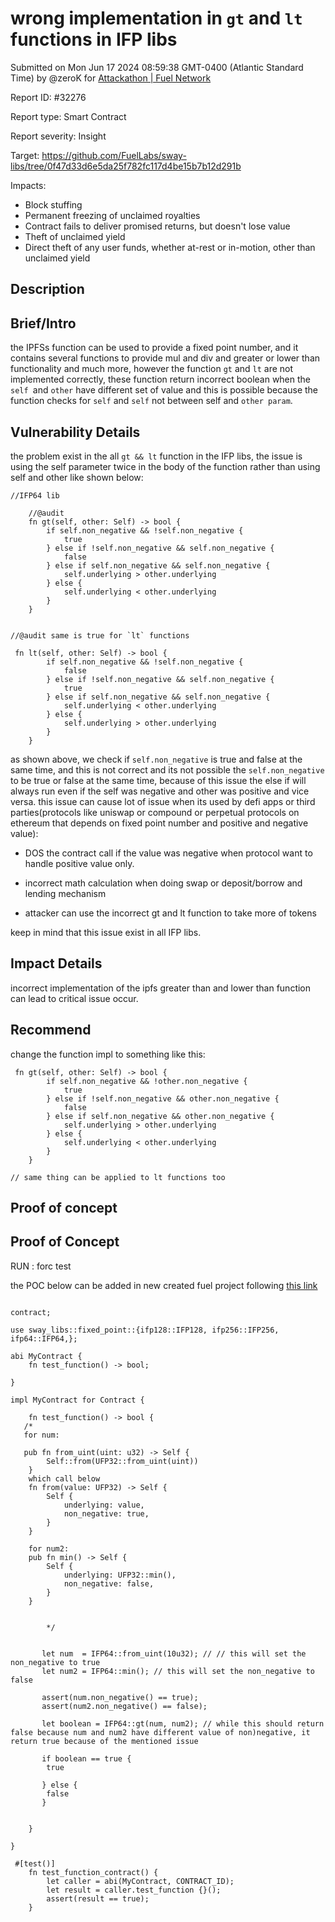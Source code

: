 
# wrong implementation in `gt` and `lt` functions in IFP libs

Submitted on Mon Jun 17 2024 08:59:38 GMT-0400 (Atlantic Standard Time) by @zeroK for [Attackathon | Fuel Network](https://immunefi.com/bounty/fuel-network-attackathon/)

Report ID: #32276

Report type: Smart Contract

Report severity: Insight

Target: https://github.com/FuelLabs/sway-libs/tree/0f47d33d6e5da25f782fc117d4be15b7b12d291b

Impacts:
- Block stuffing
- Permanent freezing of unclaimed royalties
- Contract fails to deliver promised returns, but doesn't lose value
- Theft of unclaimed yield
- Direct theft of any user funds, whether at-rest or in-motion, other than unclaimed yield

## Description
## Brief/Intro
the IPFSs function can be used to provide a fixed point number, and it contains several functions to provide mul and div and greater or lower than functionality and much more, however the function `gt` and `lt` are not implemented correctly, these function return incorrect boolean when the `self `and `other` have different set of value and this is possible because the function checks for `self` and `self` not between self and `other param`.

## Vulnerability Details
the problem exist in the all `gt && lt` function in the IFP libs, the issue is using the self parameter twice in the body of the function rather than using self and other like shown below:

```sway
//IFP64 lib

    //@audit
    fn gt(self, other: Self) -> bool {
        if self.non_negative && !self.non_negative {
            true
        } else if !self.non_negative && self.non_negative {
            false
        } else if self.non_negative && self.non_negative {
            self.underlying > other.underlying
        } else {
            self.underlying < other.underlying
        }
    }


//@audit same is true for `lt` functions 

 fn lt(self, other: Self) -> bool {
        if self.non_negative && !self.non_negative {
            false
        } else if !self.non_negative && self.non_negative {
            true
        } else if self.non_negative && self.non_negative {
            self.underlying < other.underlying
        } else {
            self.underlying > other.underlying
        }
    }

```

as shown above, we check if `self.non_negative` is true and false at the same time, and this is not correct and its not possible the `self.non_negative ` to be true or false at the same time, because of this issue the else if will always run even if the self was negative and other was positive and vice versa. this issue can cause lot of issue when its used by defi apps or third parties(protocols like uniswap or  compound or perpetual protocols on ethereum that depends on fixed point number and positive and negative value):

- DOS the contract call if the value was negative when protocol want to handle positive value only.

- incorrect math calculation when doing swap or deposit/borrow and lending mechanism 

- attacker can use the incorrect gt and lt function to take more of tokens


keep in mind that this issue exist in all IFP libs.

## Impact Details
incorrect implementation of the ipfs greater than and lower than function can lead to critical issue occur.

## Recommend
change the function impl to something like this:

```sway
 fn gt(self, other: Self) -> bool {
        if self.non_negative && !other.non_negative {
            true
        } else if !self.non_negative && other.non_negative {
            false
        } else if self.non_negative && other.non_negative {
            self.underlying > other.underlying
        } else {
            self.underlying < other.underlying
        }
    }

// same thing can be applied to lt functions too
```

        
## Proof of concept
## Proof of Concept

RUN : forc test

the POC below can be added in new created fuel project following [this link](https://docs.fuel.network/guides/contract-quickstart/)

```sway

contract;

use sway_libs::fixed_point::{ifp128::IFP128, ifp256::IFP256, ifp64::IFP64,};

abi MyContract {
    fn test_function() -> bool;

}

impl MyContract for Contract {

    fn test_function() -> bool {
   /*
   for num: 

   pub fn from_uint(uint: u32) -> Self {
        Self::from(UFP32::from_uint(uint))
    } 
    which call below
    fn from(value: UFP32) -> Self {
        Self {
            underlying: value,
            non_negative: true,
        }
    }

    for num2:
    pub fn min() -> Self {
        Self {
            underlying: UFP32::min(),
            non_negative: false,
        }
    }

        
        */

        
       let num  = IFP64::from_uint(10u32); // // this will set the non_negative to true
       let num2 = IFP64::min(); // this will set the non_negative to false
      
       assert(num.non_negative() == true);
       assert(num2.non_negative() == false);

       let boolean = IFP64::gt(num, num2); // while this should return false because num and num2 have different value of non)negative, it return true because of the mentioned issue
       
       if boolean == true {
        true

       } else {
        false
       } 

     
    }
   
}

 #[test()]
    fn test_function_contract() {
        let caller = abi(MyContract, CONTRACT_ID);
        let result = caller.test_function {}();
        assert(result == true);
    }

```